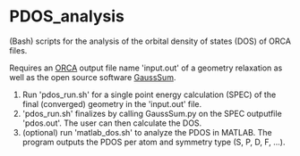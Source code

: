 # PDOS_analysis
(Bash) scripts for the analysis of the orbital density of states (DOS) of ORCA files.

Requires an [ORCA](https://orcaforum.kofo.mpg.de/app.php/portal) output file name 'input.out' of a geometry relaxation as well as the open source software [GaussSum](https://github.com/gausssum/gausssum).

1. Run 'pdos_run.sh' for a single point energy calculation (SPEC) of the final (converged) geometry in the 'input.out' file.
2. 'pdos_run.sh' finalizes by calling GaussSum.py on the SPEC outputfile 'pdos.out'. The user can then calculate the DOS.
3. (optional) run 'matlab_dos.sh' to analyze the PDOS in MATLAB. The program outputs the PDOS per atom and symmetry type (S, P, D, F, ...).

